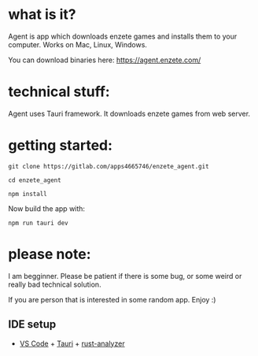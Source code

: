 # what is it?
Agent is app which downloads enzete games and installs them to your computer.
Works on Mac, Linux, Windows.

You can download binaries here: https://agent.enzete.com/

# technical stuff:
Agent uses Tauri framework. It downloads enzete games from web server.

# getting started:
`git clone https://gitlab.com/apps4665746/enzete_agent.git`

`cd enzete_agent`

`npm install`

Now build the app with:

`npm run tauri dev`

# please note:
I am begginner. 
Please be patient if there is some bug, or some weird or really bad technical solution.

If you are person that is interested in some random app.
Enjoy :)

## IDE setup
- [VS Code](https://code.visualstudio.com/) + [Tauri](https://marketplace.visualstudio.com/items?itemName=tauri-apps.tauri-vscode) + [rust-analyzer](https://marketplace.visualstudio.com/items?itemName=rust-lang.rust-analyzer)
